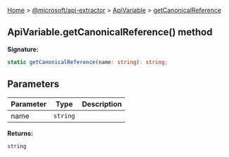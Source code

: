 [Home](./index) &gt; [@microsoft/api-extractor](./api-extractor.md) &gt; [ApiVariable](./api-extractor.apivariable.md) &gt; [getCanonicalReference](./api-extractor.apivariable.getcanonicalreference.md)

## ApiVariable.getCanonicalReference() method

<b>Signature:</b>

```typescript
static getCanonicalReference(name: string): string;
```

## Parameters

|  Parameter | Type | Description |
|  --- | --- | --- |
|  name | `string` |  |

<b>Returns:</b>

`string`


